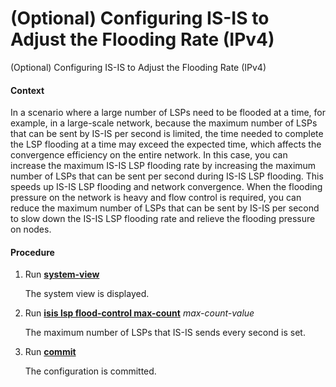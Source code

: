 (Optional) Configuring IS-IS to Adjust the Flooding Rate (IPv4)
===============================================================

(Optional) Configuring IS-IS to Adjust the Flooding Rate (IPv4)

#### Context

In a scenario where a large number of LSPs need to be flooded at a time, for example, in a large-scale network, because the maximum number of LSPs that can be sent by IS-IS per second is limited, the time needed to complete the LSP flooding at a time may exceed the expected time, which affects the convergence efficiency on the entire network. In this case, you can increase the maximum IS-IS LSP flooding rate by increasing the maximum number of LSPs that can be sent per second during IS-IS LSP flooding. This speeds up IS-IS LSP flooding and network convergence. When the flooding pressure on the network is heavy and flow control is required, you can reduce the maximum number of LSPs that can be sent by IS-IS per second to slow down the IS-IS LSP flooding rate and relieve the flooding pressure on nodes.


#### Procedure

1. Run [**system-view**](cmdqueryname=system-view)
   
   
   
   The system view is displayed.
2. Run [**isis lsp flood-control max-count**](cmdqueryname=isis+lsp+flood-control+max-count) *max-count-value*
   
   
   
   The maximum number of LSPs that IS-IS sends every second is set.
3. Run [**commit**](cmdqueryname=commit)
   
   
   
   The configuration is committed.